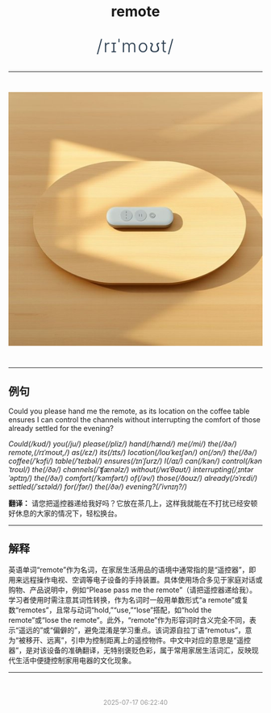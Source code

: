 <div align="center">

# remote

<div style="margin: 30px 0;">
<h1 style="font-size: 2.5em; font-weight: 300; letter-spacing: 2px; margin: 0; color: #2c3e50;">
/rɪˈmoʊt/
</h1>
</div>

</div>

---

<div align="center" style="margin: 40px 0;">

![remote](images/remote.png)

</div>

---

## 例句

Could you please hand me the remote, as its location on the coffee table ensures I can control the channels without interrupting the comfort of those already settled for the evening?

*Could(/kʊd/) you(/ju/) please(/pliz/) hand(/hænd/) me(/mi/) the(/ðə/) remote,(/rɪˈmoʊt,/) as(/ɛz/) its(/ɪts/) location(/loʊˈkeɪʃən/) on(/ɔn/) the(/ðə/) coffee(/ˈkɔfi/) table(/ˈteɪbəl/) ensures(/ɪnˈʃʊrz/) I(/aɪ/) can(/kən/) control(/kənˈtroʊl/) the(/ðə/) channels(/ˈʧænəlz/) without(/wɪˈθaʊt/) interrupting(/ˌɪntərˈəptɪŋ/) the(/ðə/) comfort(/ˈkəmfərt/) of(/əv/) those(/ðoʊz/) already(/ɔˈrɛdi/) settled(/ˈsɛtəld/) for(/fər/) the(/ðə/) evening?(/ˈivnɪŋ?/)*

**翻译：** 请您把遥控器递给我好吗？它放在茶几上，这样我就能在不打扰已经安顿好休息的大家的情况下，轻松换台。

---

## 解释

英语单词“remote”作为名词，在家居生活用品的语境中通常指的是“遥控器”，即用来远程操作电视、空调等电子设备的手持装置。具体使用场合多见于家庭对话或购物、产品说明中，例如“Please pass me the remote”（请把遥控器递给我）。学习者使用时需注意其词性转换，作为名词时一般用单数形式“a remote”或复数“remotes”，且常与动词“hold,”“use,”“lose”搭配，如“hold the remote”或“lose the remote”。此外，“remote”作为形容词时含义完全不同，表示“遥远的”或“偏僻的”，避免混淆是学习重点。该词源自拉丁语“remotus”，意为“被移开、远离”，引申为控制距离上的遥控物件。中文中对应的意思是“遥控器”，是对该设备的准确翻译，无特别褒贬色彩，属于常用家居生活词汇，反映现代生活中便捷控制家用电器的文化现象。


---

<div align="center" style="margin-top: 50px;">
<small style="color: #999; font-size: 0.9em;">2025-07-17 06:22:40</small>
</div>
